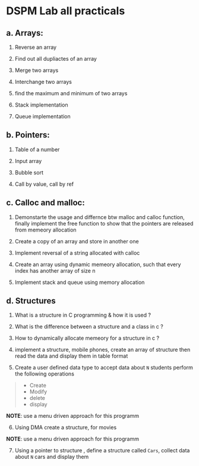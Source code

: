 # DSPM Lab all practicals
## a. Arrays:
1. Reverse an array

2. Find out all dupliactes of an array

3. Merge two arrays

4. Interchange two arrays

5. find the maximum and minimum of two arrays

6. Stack implementation
7. Queue implementation

## b. Pointers:
1. Table of a number

2. Input array 
3. Bubble sort

4. Call by value, call by ref
        
## c. Calloc and malloc:
1. Demonstarte the usage and differnce btw malloc and calloc function, finally implement the free function to show that the pointers are released from memeory allocation

2. Create a copy of an array and store in another one
3. Implement reversal of a string allocated with calloc

4. Create an array using dynamic memeory allocation, such that every index has another array of size n

5. Implement stack and queue using memory allocation

## d. Structures
1. What is a structure in C programming  & how it is used ?

2. What is the difference between a structure and a class in c ?

3. How to dynamically allocate memeory for a structure in c ?

4. implement a structure, mobile phones, create an array of structure then read the data and display them in table format

5. Create a user defined data type to accept data about `N` students perform the following operations
> - Create
> - Modify
> - delete
> - display


**NOTE**: use a menu driven approach for this programm

6. Using DMA create a structure, for movies

**NOTE**: use a menu driven approach for this programm

7. Using a pointer to structure , define a structure called `Cars`, collect data about `N` cars and display them 